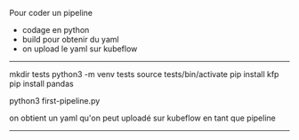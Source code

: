 Pour coder un pipeline
- codage en python
- build pour obtenir du yaml
- on upload le yaml sur kubeflow

---

mkdir tests
python3 -m venv tests
source tests/bin/activate
pip install kfp
pip install pandas

python3 first-pipeline.py

on obtient un yaml qu'on peut uploadé sur kubeflow en tant que pipeline

---
